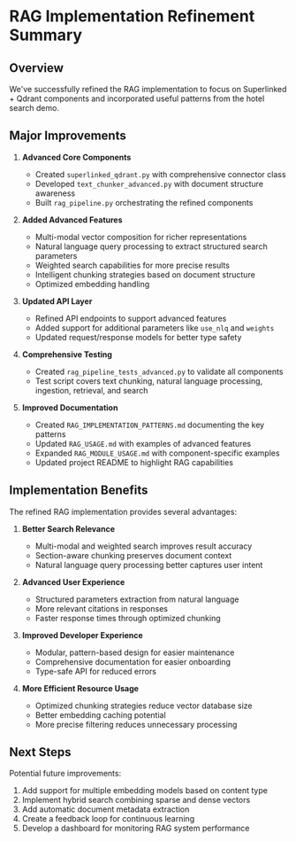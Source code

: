 # RAG Implementation Refinement Summary

## Overview

We've successfully refined the RAG implementation to focus on Superlinked + Qdrant components and incorporated useful patterns from the hotel search demo.

## Major Improvements

1. **Advanced Core Components**
   - Created `superlinked_qdrant.py` with comprehensive connector class
   - Developed `text_chunker_advanced.py` with document structure awareness
   - Built `rag_pipeline.py` orchestrating the refined components

2. **Added Advanced Features**
   - Multi-modal vector composition for richer representations
   - Natural language query processing to extract structured search parameters
   - Weighted search capabilities for more precise results
   - Intelligent chunking strategies based on document structure
   - Optimized embedding handling

3. **Updated API Layer**
   - Refined API endpoints to support advanced features
   - Added support for additional parameters like `use_nlq` and `weights`
   - Updated request/response models for better type safety

4. **Comprehensive Testing**
   - Created `rag_pipeline_tests_advanced.py` to validate all components
   - Test script covers text chunking, natural language processing, ingestion, retrieval, and search

5. **Improved Documentation**
   - Created `RAG_IMPLEMENTATION_PATTERNS.md` documenting the key patterns
   - Updated `RAG_USAGE.md` with examples of advanced features
   - Expanded `RAG_MODULE_USAGE.md` with component-specific examples
   - Updated project README to highlight RAG capabilities

## Implementation Benefits

The refined RAG implementation provides several advantages:

1. **Better Search Relevance**
   - Multi-modal and weighted search improves result accuracy
   - Section-aware chunking preserves document context
   - Natural language query processing better captures user intent

2. **Advanced User Experience**
   - Structured parameters extraction from natural language
   - More relevant citations in responses
   - Faster response times through optimized chunking

3. **Improved Developer Experience**
   - Modular, pattern-based design for easier maintenance
   - Comprehensive documentation for easier onboarding
   - Type-safe API for reduced errors

4. **More Efficient Resource Usage**
   - Optimized chunking strategies reduce vector database size
   - Better embedding caching potential
   - More precise filtering reduces unnecessary processing

## Next Steps

Potential future improvements:

1. Add support for multiple embedding models based on content type
2. Implement hybrid search combining sparse and dense vectors
3. Add automatic document metadata extraction
4. Create a feedback loop for continuous learning
5. Develop a dashboard for monitoring RAG system performance

